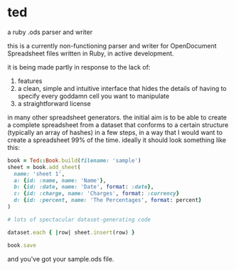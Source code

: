 ted
===

a ruby .ods parser and writer

this is a currently non-functioning parser and writer for OpenDocument Spreadsheet files written in Ruby, in active development.

it is being made partly in response to the lack of:

1. features
2. a clean, simple and intuitive interface that hides the details of having to specify every goddamn cell you want to manipulate
3. a straightforward license

in many other spreadsheet generators. the initial aim is to be able to create a complete spreadsheet from a dataset that conforms to a certain structure (typically an array of hashes) in a few steps, in a way that I would want to create a spreadsheet 99% of the time. ideally it should look something like this:

```ruby
book = Ted::Book.build(filename: 'sample')
sheet = book.add_sheet(
  name: 'sheet 1',
  a: {id: :name, name: 'Name'},
  b: {id: :date, name: 'Date', format: :date},
  c: {id: :charge, name: 'Charges', format: :currency}
  d: {id: :percent, name: 'The Percentages', format: percent}
)

# lots of spectacular dataset-generating code

dataset.each { |row| sheet.insert(row) }

book.save
```

and you've got your sample.ods file.
